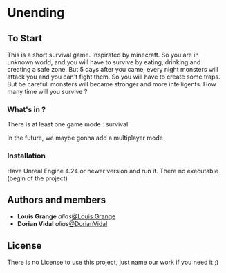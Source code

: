 # Unending

## To Start

This is a short survival game. Inspirated by minecraft. So you are in unknown world, and you will have to survive by eating, drinking and creating a safe zone. But 5 days after you came, every night monsters will attack you and you can't fight them. So you will have to create some traps. But be carefull monsters will became stronger and more intelligents.
How many time will you survive ?

### What's in ?

There is at least one game mode : survival 

In the future, we maybe gonna add a multiplayer mode

### Installation

Have Unreal Engine 4.24 or newer version and run it. There no executable (begin of the project)

## Authors and members

* **Louis Grange** _alias_[@Louis Grange](https://github.com/Louis-GRANGE)
* **Dorian Vidal** _alias_[@DorianVidal](https://github.com/DorianVidal)


## License

There is no License to use this project, just name our work if you need it ;)
